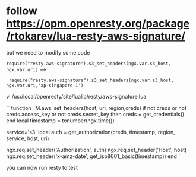 # follow https://opm.openresty.org/package/rtokarev/lua-resty-aws-signature/

but we need to modify some code

  `` require("resty.aws-signature").s3_set_headers(ngx.var.s3_host, ngx.var.uri)
  ``
   ==>  

 `` 
    require("resty.aws-signature").s3_set_headers(ngx.var.s3_host, ngx.var.uri,'ap-singapore-1')
 ``
 
vi  /usr/local/openresty/site/lualib/resty/aws-signature.lua

``
function _M.aws_set_headers(host, uri, region,creds)
  if not creds or not creds.access_key or not creds.secret_key then
    creds = get_credentials()
  end
  local timestamp = tonumber(ngx.time())
 
 service='s3'
  local auth = get_authorization(creds, timestamp, region, service, host, uri)

  ngx.req.set_header('Authorization', auth)
  ngx.req.set_header('Host', host)
  ngx.req.set_header('x-amz-date', get_iso8601_basic(timestamp))
end
``

you can now run resty to test
